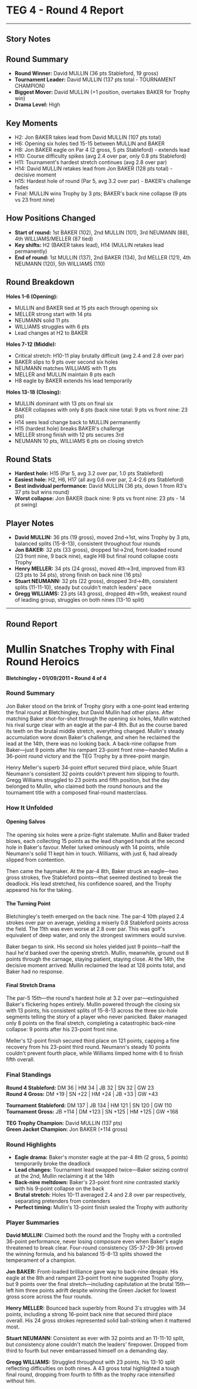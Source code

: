 # TEG 4 - Round 4 Report

---

## Story Notes

## Round Summary
- **Round Winner:** David MULLIN (36 pts Stableford, 19 gross)
- **Tournament Leader:** David MULLIN (137 pts total - TOURNAMENT CHAMPION)
- **Biggest Mover:** David MULLIN (+1 position, overtakes BAKER for Trophy win)
- **Drama Level:** High

## Key Moments
- H2: Jon BAKER takes lead from David MULLIN (107 pts total)
- H6: Opening six holes tied 15-15 between MULLIN and BAKER
- H8: Jon BAKER eagle on Par 4 (2 gross, 5 pts Stableford) - extends lead
- H10: Course difficulty spikes (avg 2.4 over par, only 0.8 pts Stableford)
- H11: Tournament's hardest stretch continues (avg 2.8 over par)
- H14: David MULLIN retakes lead from Jon BAKER (128 pts total) - decisive moment
- H15: Hardest hole of round (Par 5, avg 3.2 over par) - BAKER's challenge fades
- Final: MULLIN wins Trophy by 3 pts; BAKER's back nine collapse (9 pts vs 23 front nine)

## How Positions Changed
- **Start of round:** 1st BAKER (102), 2nd MULLIN (101), 3rd NEUMANN (88), 4th WILLIAMS/MELLER (87 tied)
- **Key shifts:** H2 (BAKER takes lead), H14 (MULLIN retakes lead permanently)
- **End of round:** 1st MULLIN (137), 2nd BAKER (134), 3rd MELLER (121), 4th NEUMANN (120), 5th WILLIAMS (110)

## Round Breakdown
**Holes 1-6 (Opening):**
- MULLIN and BAKER tied at 15 pts each through opening six
- MELLER strong start with 14 pts
- NEUMANN solid 11 pts
- WILLIAMS struggles with 6 pts
- Lead changes at H2 to BAKER

**Holes 7-12 (Middle):**
- Critical stretch: H10-11 play brutally difficult (avg 2.4 and 2.8 over par)
- BAKER slips to 9 pts over second six holes
- NEUMANN matches WILLIAMS with 11 pts
- MELLER and MULLIN maintain 8 pts each
- H8 eagle by BAKER extends his lead temporarily

**Holes 13-18 (Closing):**
- MULLIN dominant with 13 pts on final six
- BAKER collapses with only 8 pts (back nine total: 9 pts vs front nine: 23 pts)
- H14 sees lead change back to MULLIN permanently
- H15 (hardest hole) breaks BAKER's challenge
- MELLER strong finish with 12 pts secures 3rd
- NEUMANN 10 pts, WILLIAMS 6 pts on closing stretch

## Round Stats
- **Hardest hole:** H15 (Par 5, avg 3.2 over par, 1.0 pts Stableford)
- **Easiest hole:** H2, H6, H17 (all avg 0.6 over par, 2.4-2.6 pts Stableford)
- **Best individual performance:** David MULLIN (36 pts, down 1 from R3's 37 pts but wins round)
- **Worst collapse:** Jon BAKER (back nine: 9 pts vs front nine: 23 pts - 14 pt swing)

## Player Notes
- **David MULLIN:** 36 pts (19 gross), moved 2nd→1st, wins Trophy by 3 pts, balanced splits (15-8-13), consistent throughout four rounds
- **Jon BAKER:** 32 pts (33 gross), dropped 1st→2nd, front-loaded round (23 front nine, 9 back nine), eagle H8 but final round collapse costs Trophy
- **Henry MELLER:** 34 pts (24 gross), moved 4th→3rd, improved from R3 (23 pts to 34 pts), strong finish on back nine (16 pts)
- **Stuart NEUMANN:** 32 pts (22 gross), dropped 3rd→4th, consistent splits (11-11-10), steady but couldn't match leaders' pace
- **Gregg WILLIAMS:** 23 pts (43 gross), dropped 4th→5th, weakest round of leading group, struggles on both nines (13-10 split)

---

## Round Report

# Mullin Snatches Trophy with Final Round Heroics
**Bletchingley • 01/09/2011 • Round 4 of 4**

### Round Summary

Jon Baker stood on the brink of Trophy glory with a one-point lead entering the final round at Bletchingley, but David Mullin had other plans. After matching Baker shot-for-shot through the opening six holes, Mullin watched his rival surge clear with an eagle at the par-4 8th. But as the course bared its teeth on the brutal middle stretch, everything changed. Mullin's steady accumulation wore down Baker's challenge, and when he reclaimed the lead at the 14th, there was no looking back. A back-nine collapse from Baker—just 9 points after his rampant 23-point front nine—handed Mullin a 36-point round victory and the TEG Trophy by a three-point margin.

Henry Meller's superb 34-point effort secured third place, while Stuart Neumann's consistent 32 points couldn't prevent him slipping to fourth. Gregg Williams struggled to 23 points and fifth position, but the day belonged to Mullin, who claimed both the round honours and the tournament title with a composed final-round masterclass.

### How It Unfolded

#### Opening Salvos

The opening six holes were a prize-fight stalemate. Mullin and Baker traded blows, each collecting 15 points as the lead changed hands at the second hole in Baker's favour. Meller lurked ominously with 14 points, while Neumann's solid 11 kept him in touch. Williams, with just 6, had already slipped from contention.

Then came the haymaker. At the par-4 8th, Baker struck an eagle—two gross strokes, five Stableford points—that seemed destined to break the deadlock. His lead stretched, his confidence soared, and the Trophy appeared his for the taking.

#### The Turning Point

Bletchingley's teeth emerged on the back nine. The par-4 10th played 2.4 strokes over par on average, yielding a miserly 0.8 Stableford points across the field. The 11th was even worse at 2.8 over par. This was golf's equivalent of deep water, and only the strongest swimmers would survive.

Baker began to sink. His second six holes yielded just 9 points—half the haul he'd banked over the opening stretch. Mullin, meanwhile, ground out 8 points through the carnage, staying patient, staying close. At the 14th, the decisive moment arrived: Mullin reclaimed the lead at 128 points total, and Baker had no response.

#### Final Stretch Drama

The par-5 15th—the round's hardest hole at 3.2 over par—extinguished Baker's flickering hopes entirely. Mullin powered through the closing six with 13 points, his consistent splits of 15-8-13 across the three six-hole segments telling the story of a player who never panicked. Baker managed only 8 points on the final stretch, completing a catastrophic back-nine collapse: 9 points after his 23-point front nine.

Meller's 12-point finish secured third place on 121 points, capping a fine recovery from his 23-point third round. Neumann's steady 10 points couldn't prevent fourth place, while Williams limped home with 6 to finish fifth overall.

### Final Standings

**Round 4 Stableford:** DM 36 | HM 34 | JB 32 | SN 32 | GW 23  
**Round 4 Gross:** DM +19 | SN +22 | HM +24 | JB +33 | GW +43

**Tournament Stableford:** DM 137 | JB 134 | HM 121 | SN 120 | GW 110  
**Tournament Gross:** JB +114 | DM +123 | SN +125 | HM +125 | GW +168

**TEG Trophy Champion:** David MULLIN (137 pts)  
**Green Jacket Champion:** Jon BAKER (+114 gross)

### Round Highlights

- **Eagle drama:** Baker's monster eagle at the par-4 8th (2 gross, 5 points) temporarily broke the deadlock
- **Lead changes:** Tournament lead swapped twice—Baker seizing control at the 2nd, Mullin reclaiming it at the 14th
- **Back-nine meltdown:** Baker's 23-point front nine contrasted starkly with his 9-point collapse on the back
- **Brutal stretch:** Holes 10-11 averaged 2.4 and 2.8 over par respectively, separating pretenders from contenders
- **Perfect timing:** Mullin's 13-point finish sealed the Trophy with authority

### Player Summaries

**David MULLIN:** Claimed both the round and the Trophy with a controlled 36-point performance, never losing composure even when Baker's eagle threatened to break clear. Four-round consistency (35-37-29-36) proved the winning formula, and his balanced 15-8-13 splits showed the temperament of a champion.

**Jon BAKER:** Front-loaded brilliance gave way to back-nine despair. His eagle at the 8th and rampant 23-point front nine suggested Trophy glory, but 9 points over the final stretch—including capitulation at the brutal 15th—left him three points adrift despite winning the Green Jacket for lowest gross score across the four rounds.

**Henry MELLER:** Bounced back superbly from Round 3's struggles with 34 points, including a strong 16-point back nine that secured third place overall. His 24 gross strokes represented solid ball-striking when it mattered most.

**Stuart NEUMANN:** Consistent as ever with 32 points and an 11-11-10 split, but consistency alone couldn't match the leaders' firepower. Dropped from third to fourth but never embarrassed himself on a demanding day.

**Gregg WILLIAMS:** Struggled throughout with 23 points, his 13-10 split reflecting difficulties on both nines. A 43 gross total highlighted a tough final round, dropping from fourth to fifth as the trophy race intensified without him.


